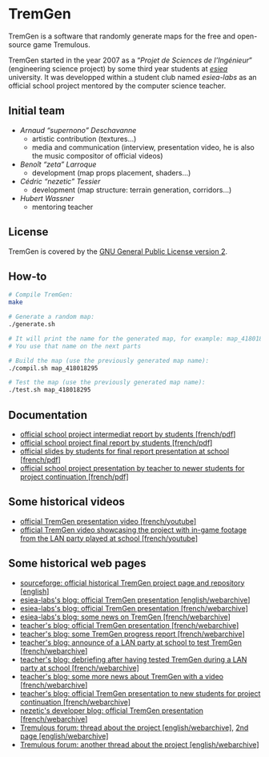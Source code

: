 TremGen
=======

TremGen is a software that randomly generate maps for the free and open-source game Tremulous.

TremGen started in the year 2007 as a “_Projet de Sciences de l’Ingénieur_” (engineering science project) by some third year students at _[esiea](https://en.esiea.fr/)_ university. It was developped within a student club named _esiea-labs_ as an official school project mentored by the computer science teacher.

Initial team
------------

- _Arnaud “supernono” Deschavanne_
  - artistic contribution (textures…)
  - media and communication (interview, presentation video, he is also the music compositor of official videos)
- _Benoît “zeta” Larroque_
  - development (map props placement, shaders…)
- _Cédric “nezetic” Tessier_
  - development (map structure: terrain generation, corridors…)
- _Hubert Wassner_
  - mentoring teacher

License
-------

TremGen is covered by the [GNU General Public License version 2](https://www.gnu.org/licenses/old-licenses/gpl-2.0.en.html).


How-to
------

```sh
# Compile TremGen:
make

# Generate a random map:
./generate.sh

# It will print the name for the generated map, for example: map_418018295
# You use that name on the next parts

# Build the map (use the previously generated map name):
./compil.sh map_418018295

# Test the map (use the previously generated map name):
./test.sh map_418018295
```
Documentation
-------------

- [official school project intermediat report by students [french/pdf]](docs/RapportMi.pdf)
- [official school project final report by students [french/pdf]](docs/RapportFinal.pdf)
- [official slides by students for final report presentation at school [french/pdf]](docs/soutenance.pdf)
- [official school project presentation by teacher to newer students for project continuation [french/pdf]](docs/Resume_et_mots_cles_du_PSI.pdf)

Some historical videos
----------------------

- [official TremGen presentation video [french/youtube]](https://www.youtube.com/watch?v=bR4Np6bmLm8)
- [official TremGen video showcasing the project with in-game footage from the LAN party played at school [french/youtube]](https://www.youtube.com/watch?v=LiqX1YRxJ1A)

Some historical web pages
-------------------------

- [sourceforge: official historical TremGen project page and repository [english]](https://sourceforge.net/projects/tremgen/)
- [esiea-labs's blog: official TremGen presentation [english/webarchive]](https://web.archive.org/web/20090415114653/http://labs.esiea.fr/en/page/49/tremgen)
- [esiea-labs's blog: official TremGen presentation [french/webarchive]](https://web.archive.org/web/20090402234049/http://labs.esiea.fr:80/fr/page/28/tremgen)
- [esiea-labs's blog: some news on TremGen [french/webarchive]](https://web.archive.org/web/20090519074645/http://labs.esiea.fr:80/fr/article/63/du-nouveau-sur-tremgen)
- [teacher's blog: official TremGen presentation [french/webarchive]](https://web.archive.org/web/20070223185344/http://professeurs.esiea.fr:80/wassner/?2007/02/13/42-renouveau-du-fps-first-person-shooter)
- [teacher's blog: some TremGen progress report [french/webarchive]](https://web.archive.org/web/20071106121342/http://professeurs.esiea.fr:80/wassner/?2007/04/01/55-le-projet-de-creation-de-map-progresse)
- [teacher's blog: announce of a LAN party at school to test TremGen [french/webarchive]](https://web.archive.org/web/20070513215458/http://professeurs.esiea.fr:80/wassner/?2007/04/17/60-lan-party-de-ce-vendredi)
- [teacher's blog: debriefing after having tested TremGen during a LAN party at school [french/webarchive]](https://web.archive.org/web/20071012185226/http://professeurs.esiea.fr:80/wassner/?2007/04/23/65-debriefing-de-la-lan-party-et-plein-d-autres-choses-encore)
- [teacher's blog: some more news about TremGen with a video [french/webarchive]](https://web.archive.org/web/20071012185017/http://professeurs.esiea.fr:80/wassner/?2007/05/12/70-derniere-video-du-projet-de-creation-de-map-pour-tremulous)
- [teacher's blog: official TremGen presentation to new students for project continuation [french/webarchive]](https://web.archive.org/web/20080125015431/http://professeurs.esiea.fr:80/wassner/?2007/11/20/100-proposition-de-projet-psi-tremgen-)
- [nezetic's developer blog: official TremGen presentation [french/webarchive]](https://web.archive.org/web/20160317004249/http://nezetic.net/projects/tremgen/)
- [Tremulous forum: thread about the project [english/webarchive]](https://web.archive.org/web/20171021024248/http://tremulous.net/forum/index.php?topic=4268.0), [2nd page [english/webarchive]](https://web.archive.org/web/20171021024400/http://tremulous.net/forum/index.php?topic=4268.30)
- [Tremulous forum: another thread about the project [english/webarchive]](https://web.archive.org/web/20171021024400/http://tremulous.net/forum/index.php?topic=4268.30)



